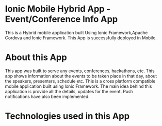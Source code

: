 # Ionic Mobile Hybrid App - Event/Conference Info App
This is a Hybrid mobile application built Using Ionic Framework,Apache Cordova and Ionic Framework.
This App is successfully deployed in Mobile.

# About this App
This app was built to serve any events, conferences, hackathons, etc.
This app shows information about the events to be taken place in that day, about the speakers, presenters, schedule etc.
This is a cross platform compatible mobile application built using Ionic Framework.
The main idea behind this application is provide all the details, updates for the event. Push notifications have also been implemented.

# Technologies used in this App


